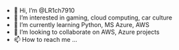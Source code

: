 - 👋 Hi, I’m @LR1ch7910
- 👀 I’m interested in gaming, cloud computing, car culture
- 🌱 I’m currently learning Python, MS Azure, AWS
- 💞️ I’m looking to collaborate on AWS, Azure projects
- 📫 How to reach me ...

<!---
LR1ch7910/LR1ch7910 is a ✨ special ✨ repository because its `README.md` (this file) appears on your GitHub profile.
You can click the Preview link to take a look at your changes.
--->
